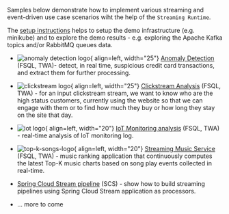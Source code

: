 
Samples below demonstrate how to implement various streaming and event-driven use case scenarios wiht the help of the `Streaming Runtime`.

The [setup instructions](./instructions.md) helps to setup the demo infrastructure (e.g. minikube) and to explore the demo results - e.g. exploring the Apache Kafka topics and/or RabbitMQ queues data.

* ![anomaly detection logo](./anomaly-detection/anomaly-detection-logo.png){ align=left, width="25"} [Anomaly Detection](./anomaly-detection/anomaly-detection.md) (FSQL, TWA)- detect, in real time, suspicious credit card transactions, and extract them for further processing.
* ![clickstream logo](./clickstream/clickstream-logo.png){ align=left, width="25"} [Clickstream Analysis](clickstream/clickstream.md) (FSQL, TWA) -   for an input clickstream stream, we want to know who are the high status customers, currently using the website so that we can engage with them or to find how much they buy or how long they stay on the site that day.
* ![iot logo](./iot-monitoring/iot-logo.png){ align=left, width="20"} [IoT Monitoring analysis](iot-monitoring/iot-monitoring.md) (FSQL, TWA) - real-time analysis of IoT monitoring log.
* ![top-k-songs-logo](./top-k-songs/top-k-songs-logo.png){ align=left, width="20"} [Streaming Music Service](top-k-songs/top-k-songs.md) (FSQL, TWA) - music ranking application that continuously computes the latest Top-K music charts based on song play events collected in real-time.
* [Spring Cloud Stream pipeline](spring-cloud-stream/tick-tock.md) (SCS) - show how to build streaming pipelines using Spring Cloud Stream application as processors.

* ... more to come
